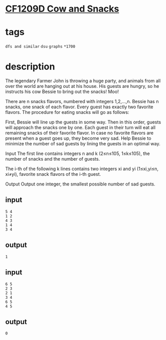 # [CF1209D Cow and Snacks](https://codeforces.com/problemset/problem/1209/D)
# tags
`dfs and similar` `dsu` `graphs` `*1700`
# description
The legendary Farmer John is throwing a huge party, and animals from all over the world are hanging out at his house. His guests are hungry, so he instructs his cow Bessie to bring out the snacks! Moo!

There are n snacks flavors, numbered with integers 1,2,…,n. Bessie has n snacks, one snack of each flavor. Every guest has exactly two favorite flavors. The procedure for eating snacks will go as follows:

First, Bessie will line up the guests in some way.
Then in this order, guests will approach the snacks one by one.
Each guest in their turn will eat all remaining snacks of their favorite flavor. In case no favorite flavors are present when a guest goes up, they become very sad.
Help Bessie to minimize the number of sad guests by lining the guests in an optimal way.

Input
The first line contains integers n and k (2≤n≤105, 1≤k≤105), the number of snacks and the number of guests.

The i-th of the following k lines contains two integers xi and yi (1≤xi,yi≤n, xi≠yi), favorite snack flavors of the i-th guest.

Output
Output one integer, the smallest possible number of sad guests.
## input
```
5 4
1 2
4 3
1 4
3 4
```
## output
```
1
```

## input
```
6 5
2 3
2 1
3 4
6 5
4 5
```
## output
```
0
```

